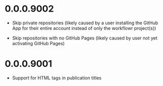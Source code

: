 # 0.0.0.9002

* Skip private repositories (likely caused by a user installing the GitHub App
for their entire account instead of only the workflowr project(s))

* Skip repositories with no GitHub Pages (likely caused by user not yet
activating GitHub Pages)

# 0.0.0.9001

* Support for HTML tags in publication titles
